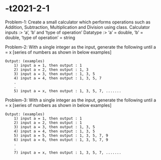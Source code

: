 # -t2021-2-1
Problem-1:  Create a small calculator which performs operations such as Addition, Subtraction, Multiplication and Division using class.
    Calculator inputs :> ‘a’, ‘b’ and ‘type of operation’
    Datatype :> ‘a’ = double, ‘b’ = double, ‘type of operation’ = string



Problem-2:  With a single integer as the input, generate the following until a = x [series of numbers as shown in below examples]

    Output: (examples)
        1) input a = 1, then output : 1
        2) input a = 2, then output : 1, 3
        3) input a = 3, then output : 1, 3, 5
        4) input a = 4, then output : 1, 3, 5, 7
        .
        .
        5) input a = x, then output : 1, 3, 5, 7, .......


Problem-3:  With a single integer as the input, generate the following until a = x [series of numbers as shown in below examples]

    Output: (examples)
        1) input a = 1, then output : 1
        2) input a = 2, then output : 1
        3) input a = 3, then output : 1, 3, 5
        4) input a = 4, then output : 1, 3, 5
        5) input a = 5, then output : 1, 3, 5, 7, 9
        6) input a = 6, then output : 1, 3, 5, 7, 9
        .
        .
        7) input a = x, then output : 1, 3, 5, 7, .......
